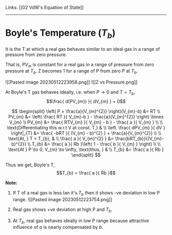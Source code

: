 Links: [[02 VdW's Equation of State]]
___
# Boyle's Temperature $(T_{b})$
It is the T at which a real gas behaves similar to an ideal gas in a range of pressure from zero pressure.

That is, $PV_{m}$ is constant for a real gas in a range of pressure from zero pressure at $T_{b}$. Z becomes 1 for a range of P from zero P at $T_{b}$.

![[Pasted image 20230512223958.png]]
![[Z vs Pressure.png]]

At Boyle's T gas behaves ideally, i.e. when $P \to 0$ and $T = T_{b}$,
$$\frac{ d(PV_{m}) }{ dV_{m} } = 0$$

$$
\begin{split}
\left( P + \frac{a}{V_{m}^{2}} \right)(V_{m}-b) &= RT
\\
PV_{m} &= \left( \frac{ RT }{ V_{m}-b } - \frac{a}{V_{m}^{2}} \right) \times V_{m} 
\\
PV_{m} &= \frac{ RTV_{m} }{ V_{m} - b } - \frac{ a }{ V_{m} } \\ 
\\
\text{Differentiating this w.r.t V at const. T,} & 
\\
\left. \frac{ dPV_{m} }{ dV }  \right|_{T}  &= \frac{ -bRT }{ (V_{m} - b)^{2} } + \frac{a}{V_{m}^{2}} \\
\\
\text{At, } T = T_{b}, & \\
\frac{ a }{ V_{m}^{2} } &= \frac{bRT_{b}}{(V_{m}-b)^{2}} \\
T_{b} &= \frac{ a }{ Rb }\left( 1 - \frac{ b }{ V_{m} } \right) \\
\\
\text{At } P \to 0, V_{m} \to \infty, \text{thus, } & \\
T_{b} &= \frac{ a }{ Rb }
\end{split}
$$

Thus we get, Boyle's T,
$$T_{b} = \frac{ a }{ Rb }$$

**Note:**
1. If T of a real gas is less  tan it's $T_{b}$ then it shows -ve deviation in low P range. 
   ![[Pasted image 20230512223754.png]]

1. Real gas shows +ve deviation at high P and $T_{b}$. 

1. At $T_{b}$, real gas behaves ideally in low P range because attractive influence of $a$ is nearly compensated by $b$. 

